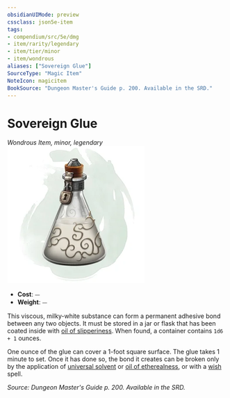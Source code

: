 ```yaml
---
obsidianUIMode: preview
cssclass: json5e-item
tags:
- compendium/src/5e/dmg
- item/rarity/legendary
- item/tier/minor
- item/wondrous
aliases: ["Sovereign Glue"]
SourceType: "Magic Item"
NoteIcon: magicitem
BookSource: "Dungeon Master's Guide p. 200. Available in the SRD."
---
```

# Sovereign Glue
*Wondrous Item, minor, legendary*  
![](https://raw.githubusercontent.com/5etools-mirror-2/5etools-img/main/items/DMG/Sovereign%20Glue.webp#right)  

- **Cost**: ⏤
- **Weight**: ⏤

This viscous, milky-white substance can form a permanent adhesive bond between any two objects. It must be stored in a jar or flask that has been coated inside with [oil of slipperiness](/2-Mechanics/CLI/items/oil-of-slipperiness.md). When found, a container contains `1d6 + 1` ounces.

One ounce of the glue can cover a 1-foot square surface. The glue takes 1 minute to set. Once it has done so, the bond it creates can be broken only by the application of [universal solvent](/2-Mechanics/CLI/items/universal-solvent.md) or [oil of etherealness](/2-Mechanics/CLI/items/oil-of-etherealness.md), or with a [wish](/2-Mechanics/CLI/spells/wish.md) spell.

*Source: Dungeon Master's Guide p. 200. Available in the SRD.*